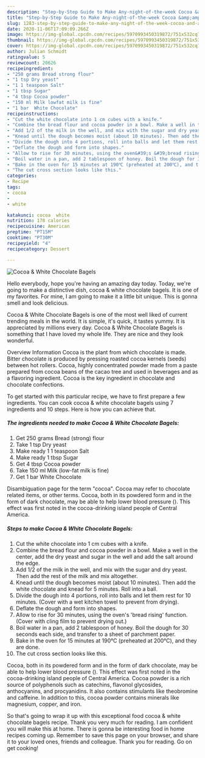 ```yaml
---
description: "Step-by-Step Guide to Make Any-night-of-the-week Cocoa &amp;amp; White Chocolate Bagels"
title: "Step-by-Step Guide to Make Any-night-of-the-week Cocoa &amp;amp; White Chocolate Bagels"
slug: 1283-step-by-step-guide-to-make-any-night-of-the-week-cocoa-and-amp-white-chocolate-bagels
date: 2020-11-06T17:09:09.266Z
image: https://img-global.cpcdn.com/recipes/5970993450319872/751x532cq70/cocoa-white-chocolate-bagels-recipe-main-photo.jpg
thumbnail: https://img-global.cpcdn.com/recipes/5970993450319872/751x532cq70/cocoa-white-chocolate-bagels-recipe-main-photo.jpg
cover: https://img-global.cpcdn.com/recipes/5970993450319872/751x532cq70/cocoa-white-chocolate-bagels-recipe-main-photo.jpg
author: Julian Schmidt
ratingvalue: 5
reviewcount: 20626
recipeingredient:
- "250 grams Bread strong flour"
- "1 tsp Dry yeast"
- "1 1 teaspoon Salt"
- "1 tbsp Sugar"
- "4 tbsp Cocoa powder"
- "150 ml Milk lowfat milk is fine"
- "1 bar  White Chocolate"
recipeinstructions:
- "Cut the white chocolate into 1 cm cubes with a knife."
- "Combine the bread flour and cocoa powder in a bowl. Make a well in the center, add the dry yeast and sugar in the well and add the salt around the edge."
- "Add 1/2 of the milk in the well, and mix with the sugar and dry yeast. Then add the rest of the milk and mix altogether."
- "Knead until the dough becomes moist (about 10 minutes). Then add the white chocolate and knead for 5 minutes. Roll into a ball."
- "Divide the dough into 4 portions, roll into balls and let them rest for 10 minutes. (Cover with a wet kitchen towel to prevent from drying)."
- "Deflate the dough and form into shapes."
- "Allow to rise for 30 minutes, using the oven&#39;s &#39;bread rising&#39; function. (Cover with cling film to prevent drying out.)"
- "Boil water in a pan, add 2 tablespoon of honey. Boil the dough for 30 seconds each side, and transfer to a sheet of parchment paper."
- "Bake in the oven for 15 minutes at 190℃ (preheated at 200℃), and they are done."
- "The cut cross section looks like this."
categories:
- Recipe
tags:
- cocoa
- 
- white

katakunci: cocoa  white 
nutrition: 178 calories
recipecuisine: American
preptime: "PT15M"
cooktime: "PT30M"
recipeyield: "4"
recipecategory: Dessert

---
```



![Cocoa &amp; White Chocolate Bagels](https://img-global.cpcdn.com/recipes/5970993450319872/751x532cq70/cocoa-white-chocolate-bagels-recipe-main-photo.jpg)

Hello everybody, hope you're having an amazing day today. Today, we're going to make a distinctive dish, cocoa &amp; white chocolate bagels. It is one of my favorites. For mine, I am going to make it a little bit unique. This is gonna smell and look delicious.

Cocoa &amp; White Chocolate Bagels is one of the most well liked of current trending meals in the world. It is simple, it's quick, it tastes yummy. It is appreciated by millions every day. Cocoa &amp; White Chocolate Bagels is something that I have loved my whole life. They are nice and they look wonderful.

Overview Information Cocoa is the plant from which chocolate is made. Bitter chocolate is produced by pressing roasted cocoa kernels (seeds) between hot rollers. Cocoa, highly concentrated powder made from a paste prepared from cocoa beans of the cacao tree and used in beverages and as a flavoring ingredient. Cocoa is the key ingredient in chocolate and chocolate confections.


To get started with this particular recipe, we have to first prepare a few ingredients. You can cook cocoa &amp; white chocolate bagels using 7 ingredients and 10 steps. Here is how you can achieve that.

<!--inarticleads1-->

##### The ingredients needed to make Cocoa &amp; White Chocolate Bagels:

1. Get 250 grams Bread (strong) flour
1. Take 1 tsp Dry yeast
1. Make ready 1 1 teaspoon Salt
1. Make ready 1 tbsp Sugar
1. Get 4 tbsp Cocoa powder
1. Take 150 ml Milk (low-fat milk is fine)
1. Get 1 bar  White Chocolate


Disambiguation page for the term &#34;cocoa&#34;. Cocoa may refer to chocolate related items, or other terms. Cocoa, both in its powdered form and in the form of dark chocolate, may be able to help lower blood pressure (). This effect was first noted in the cocoa-drinking island people of Central America. 

<!--inarticleads2-->

##### Steps to make Cocoa &amp; White Chocolate Bagels:

1. Cut the white chocolate into 1 cm cubes with a knife.
1. Combine the bread flour and cocoa powder in a bowl. Make a well in the center, add the dry yeast and sugar in the well and add the salt around the edge.
1. Add 1/2 of the milk in the well, and mix with the sugar and dry yeast. Then add the rest of the milk and mix altogether.
1. Knead until the dough becomes moist (about 10 minutes). Then add the white chocolate and knead for 5 minutes. Roll into a ball.
1. Divide the dough into 4 portions, roll into balls and let them rest for 10 minutes. (Cover with a wet kitchen towel to prevent from drying).
1. Deflate the dough and form into shapes.
1. Allow to rise for 30 minutes, using the oven&#39;s &#39;bread rising&#39; function. (Cover with cling film to prevent drying out.)
1. Boil water in a pan, add 2 tablespoon of honey. Boil the dough for 30 seconds each side, and transfer to a sheet of parchment paper.
1. Bake in the oven for 15 minutes at 190℃ (preheated at 200℃), and they are done.
1. The cut cross section looks like this.


Cocoa, both in its powdered form and in the form of dark chocolate, may be able to help lower blood pressure (). This effect was first noted in the cocoa-drinking island people of Central America. Cocoa powder is a rich source of polyphenols such as catechins, flavonol glycosides, anthocyanins, and procyanidins. It also contains stimulants like theobromine and caffeine. In addition to this, cocoa powder contains minerals like magnesium, copper, and iron. 

So that's going to wrap it up with this exceptional food cocoa &amp; white chocolate bagels recipe. Thank you very much for reading. I am confident you will make this at home. There is gonna be interesting food in home recipes coming up. Remember to save this page on your browser, and share it to your loved ones, friends and colleague. Thank you for reading. Go on get cooking!
